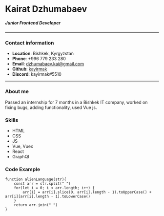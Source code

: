 # Kairat Dzhumabaev 
##### Junior Frontend Developer
***
### Contact information
- **Location**:  Bishkek, Kyrgyzstan
- **Phone**:  +996 779 233 280
- **Email**:  dzhumabaev.kai@gmail.com
- **Github**:  [kayirmak](https://github.com/kayirmak)
- **Discord**:  kayirmak#5510

***
### About me
Passed an internship for 7 months in a Bishkek IT company, worked on fixing bugs, adding functionality, used Vue js.

### Skills
- HTML
- CSS
- JS
- Vue, Vuex
- React
- GraphQl

### Code Example
```    
function alienLanguage(str){
    const arr = str.split(" ")
    for(let i = 0; i < arr.length; i++) {
        arr[i] = arr[i].slice(0, arr[i].length - 1).toUpperCase() + arr[i][arr[i].length - 1].toLowerCase()
    }
    return arr.join(" ")
}
```